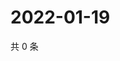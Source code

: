 # 2022-01-19

共 0 条

<!-- BEGIN WEIBO -->
<!-- 最后更新时间 Wed Jan 19 2022 13:10:21 GMT+0800 (China Standard Time) -->

<!-- END WEIBO -->
